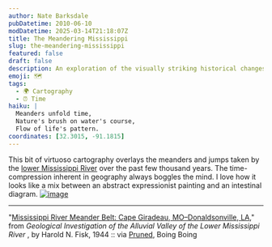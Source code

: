 ```yaml
---
author: Nate Barksdale
pubDatetime: 2010-06-10
modDatetime: 2025-03-14T21:18:07Z
title: The Meandering Mississippi
slug: the-meandering-mississippi
featured: false
draft: false
description: An exploration of the visually striking historical changes in the lower Mississippi River's path, illustrated through a stunning map overlaying its meanders over millennia.
emoji: 🗺️
tags:
  - 🌍 Cartography
  - ⏰ Time
haiku: |
  Meanders unfold time,  
  Nature's brush on water's course,  
  Flow of life's pattern.
coordinates: [32.3015, -91.1815]
---
```


This bit of virtuoso cartography overlays the meanders and jumps taken by the [lower Mississippi River](http://maps.google.com/maps?f=d&source=s_d&saddr=Cape+Girardeau,+MO&daddr=Donaldsonville,+LA&hl=en&geocode=&mra=ls&sll=37.305884,-89.518148&sspn=0.163576,0.421944&g=Cape+Girardeau,+MO&ie=UTF8&z=6) over the past few thousand years. The time-compression inherent in geography always boggles the mind. I love how it looks like a mix between an abstract expressionist painting and an intestinal diagram. [![image](http://culture-making.com/media/76503013_cad89c9916_o.jpg)](http://pruned.blogspot.com/2005/06/geological-investigation-of-alluvial.html)

---

"[Mississippi River Meander Belt: Cape Giradeau, MO–Donaldsonville, LA](http://pruned.blogspot.com/2005/06/geological-investigation-of-alluvial.html)," from _Geological Investigation of the Alluvial Valley of the Lower Mississippi River_ , by Harold N. Fisk, 1944 :: via [Pruned](http://pruned.blogspot.com/2005/06/geological-investigation-of-alluvial.html), Boing Boing

